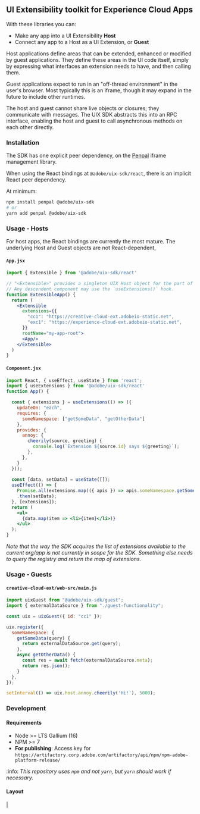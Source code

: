 ## UI Extensibility toolkit for Experience Cloud Apps

With these libraries you can:

- Make any app into a UI Extensibility **Host**
- Connect any app to a Host as a UI Extension, or **Guest**

Host applications define areas that can be extended, enhanced or modified by guest applications. They define these areas in the UI code itself, simply by expressing what interfaces an extension needs to have, and then calling them.

Guest applications expect to run in an "off-thread environment" in the user's browser. Most typically this is an iframe, though it may expand in the future to include other runtimes.

The host and guest cannot share live objects or closures; they communicate with messages. The UIX SDK abstracts this into an RPC interface, enabling the host and guest to call asynchronous methods on each other directly.

### Installation

The SDK has one explicit peer dependency, on the [Penpal](https://www.npmjs.com/package/penpal) iframe management library.

When using the React bindings at `@adobe/uix-sdk/react`, there is an implicit React peer dependency.

At minimum: 

```sh
npm install penpal @adobe/uix-sdk
# or
yarn add penpal @adobe/uix-sdk
```

### Usage - Hosts

For host apps, the React bindings are currently the most mature. The underlying Host and Guest objects are not React-dependent,

#### `App.jsx`
```jsx
import { Extensible } from '@adobe/uix-sdk/react'

// "<Extensible>" provides a singleton UIX Host object for the part of the React app it contains.
// Any descendent component may use the `useExtensions()` hook.
function ExtensibleApp() {
  return (
    <Extensible
      extensions={{
        "cc1": "https://creative-cloud-ext.adobeio-static.net",
        "exc1": "https://experience-cloud-ext.adobeio-static.net",
      }}
      rootName="my-app-root">
      <App/>
    </Extensible>
  )
}
```

#### `Component.jsx`
```jsx
import React, { useEffect, useState } from 'react';
import { useExtensions } from '@adobe/uix-sdk/react'
function App() {

  const { extensions } = useExtensions(() => ({
    updateOn: "each",
    requires: {
      someNamespace: ["getSomeData", "getOtherData"]
    },
    provides: {
      annoy: {
        cheerily(source, greeting) {
          console.log(`Extension ${source.id} says ${greeting}`);
        },
      },
    }
  }));
  
  const [data, setData] = useState([]);
  useEffect(() => {
    Promise.all(extensions.map(({ apis }) => apis.someNamespace.getSomeData("query")))
    .then(setData);
  }, [extensions]);
  return (
    <ul>
      {data.map(item => <li>{item}</li>)}
    </ul>
  );
}
```

_Note that the way the SDK acquires the list of extensions available to the current org/app is not currently in scope for the SDK. Something else needs to query the registry and return the map of extensions._

### Usage - Guests

#### `creative-cloud-ext/web-src/main.js`
```js
import uixGuest from "@adobe/uix-sdk/guest";
import { externalDataSource } from "./guest-functionality";

const uix = uixGuest({ id: "cc1" });

uix.register({
  someNamespace: {
    getSomeData(query) {
      return externalDataSource.get(query);
    },
    async getOtherData() {
      const res = await fetch(externalDataSource.meta);
      return res.json();
    }
  },
});

setInterval(() => uix.host.annoy.cheerily('Hi!'), 5000);

```

### Development

#### Requirements

- Node >= LTS Gallium (16)
- NPM >= 7
- **For publishing**: Access key for `https://artifactory.corp.adobe.com/artifactory/api/npm/npm-adobe-platform-release/`

:info: _This repository uses `npm` and not `yarn`, but `yarn` should work if necessary._

#### Layout

| 
